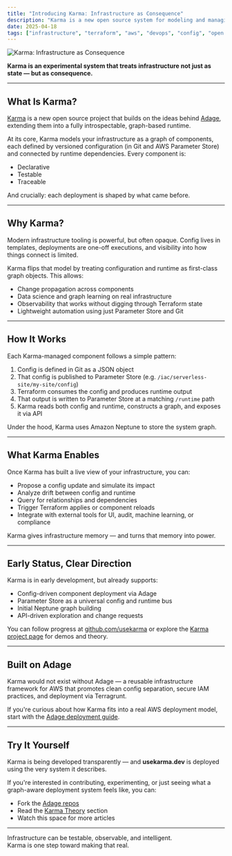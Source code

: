 ```yaml
---
title: "Introducing Karma: Infrastructure as Consequence"
description: "Karma is a new open source system for modeling and managing infrastructure as graph-aware, testable components — built for observability, introspection, and machine learning."
date: 2025-04-18
tags: ["infrastructure", "terraform", "aws", "devops", "config", "open source"]
---
```


![Karma: Infrastructure as Consequence](/img/karma-system.drawio.png)

**Karma is an experimental system that treats infrastructure not just as state — but as consequence.**

---

## What Is Karma?

[Karma](https://usekarma.dev/) is a new open source project that builds on the ideas behind [Adage](https://adage.usekarma.dev/), extending them into a fully introspectable, graph-based runtime.

At its core, Karma models your infrastructure as a graph of components, each defined by versioned configuration (in Git and AWS Parameter Store) and connected by runtime dependencies. Every component is:

- Declarative  
- Testable  
- Traceable  

And crucially: each deployment is shaped by what came before.

---

## Why Karma?

Modern infrastructure tooling is powerful, but often opaque. Config lives in templates, deployments are one-off executions, and visibility into how things connect is limited.

Karma flips that model by treating configuration and runtime as first-class graph objects. This allows:

- Change propagation across components  
- Data science and graph learning on real infrastructure  
- Observability that works without digging through Terraform state  
- Lightweight automation using just Parameter Store and Git  

---

## How It Works

Each Karma-managed component follows a simple pattern:

1. Config is defined in Git as a JSON object  
2. That config is published to Parameter Store (e.g. `/iac/serverless-site/my-site/config`)  
3. Terraform consumes the config and produces runtime output  
4. That output is written to Parameter Store at a matching `/runtime` path  
5. Karma reads both config and runtime, constructs a graph, and exposes it via API  

Under the hood, Karma uses Amazon Neptune to store the system graph.

---

## What Karma Enables

Once Karma has built a live view of your infrastructure, you can:

- Propose a config update and simulate its impact  
- Analyze drift between config and runtime  
- Query for relationships and dependencies  
- Trigger Terraform applies or component reloads  
- Integrate with external tools for UI, audit, machine learning, or compliance  

Karma gives infrastructure memory — and turns that memory into power.

---

## Early Status, Clear Direction

Karma is in early development, but already supports:

- Config-driven component deployment via Adage  
- Parameter Store as a universal config and runtime bus  
- Initial Neptune graph building  
- API-driven exploration and change requests  

You can follow progress at [github.com/usekarma](https://github.com/usekarma) or explore the [Karma project page](/karma/) for demos and theory.

---

## Built on Adage

Karma would not exist without Adage — a reusable infrastructure framework for AWS that promotes clean config separation, secure IAM practices, and deployment via Terragrunt.

If you're curious about how Karma fits into a real AWS deployment model, start with the [Adage deployment guide](https://github.com/usekarma/adage).

---

## Try It Yourself

Karma is being developed transparently — and **usekarma.dev** is deployed using the very system it describes.

If you're interested in contributing, experimenting, or just seeing what a graph-aware deployment system feels like, you can:

- Fork the [Adage repos](https://github.com/usekarma/adage)  
- Read the [Karma Theory](/theory/) section  
- Watch this space for more articles  

---

Infrastructure can be testable, observable, and intelligent.  
Karma is one step toward making that real.
